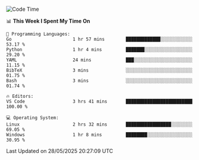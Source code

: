
<!--START_SECTION:waka-->
![Code Time](http://img.shields.io/badge/Code%20Time-765%20hrs%2025%20mins-blue)

📊 **This Week I Spent My Time On** 

```text
💬 Programming Languages: 
Go                       1 hr 57 mins        █████████████░░░░░░░░░░░░   53.17 % 
Python                   1 hr 4 mins         ███████░░░░░░░░░░░░░░░░░░   29.20 % 
YAML                     24 mins             ███░░░░░░░░░░░░░░░░░░░░░░   11.15 % 
BibTeX                   3 mins              ░░░░░░░░░░░░░░░░░░░░░░░░░   01.75 % 
Bash                     3 mins              ░░░░░░░░░░░░░░░░░░░░░░░░░   01.74 % 

🔥 Editors: 
VS Code                  3 hrs 41 mins       █████████████████████████   100.00 % 

💻 Operating System: 
Linux                    2 hrs 32 mins       █████████████████░░░░░░░░   69.05 % 
Windows                  1 hr 8 mins         ████████░░░░░░░░░░░░░░░░░   30.95 % 
```


 Last Updated on 28/05/2025 20:27:09 UTC
<!--END_SECTION:waka-->
